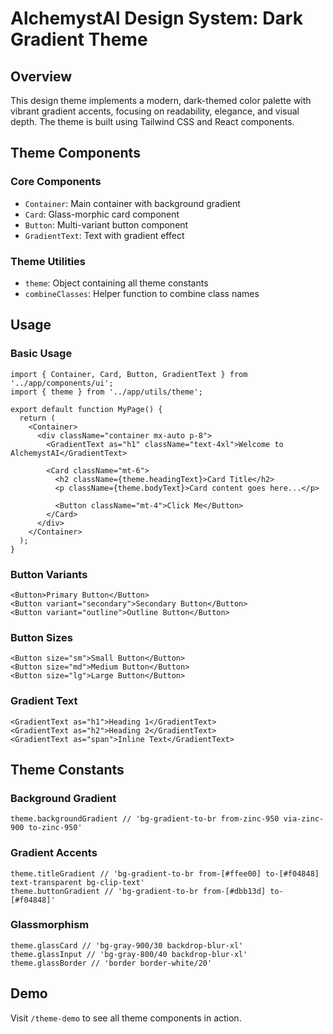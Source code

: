# AlchemystAI Design System: Dark Gradient Theme

## Overview

This design theme implements a modern, dark-themed color palette with vibrant gradient accents, focusing on readability, elegance, and visual depth. The theme is built using Tailwind CSS and React components.

## Theme Components

### Core Components

- `Container`: Main container with background gradient
- `Card`: Glass-morphic card component
- `Button`: Multi-variant button component
- `GradientText`: Text with gradient effect

### Theme Utilities

- `theme`: Object containing all theme constants
- `combineClasses`: Helper function to combine class names

## Usage

### Basic Usage

```tsx
import { Container, Card, Button, GradientText } from '../app/components/ui';
import { theme } from '../app/utils/theme';

export default function MyPage() {
  return (
    <Container>
      <div className="container mx-auto p-8">
        <GradientText as="h1" className="text-4xl">Welcome to AlchemystAI</GradientText>
        
        <Card className="mt-6">
          <h2 className={theme.headingText}>Card Title</h2>
          <p className={theme.bodyText}>Card content goes here...</p>
          
          <Button className="mt-4">Click Me</Button>
        </Card>
      </div>
    </Container>
  );
}
```

### Button Variants

```tsx
<Button>Primary Button</Button>
<Button variant="secondary">Secondary Button</Button>
<Button variant="outline">Outline Button</Button>
```

### Button Sizes

```tsx
<Button size="sm">Small Button</Button>
<Button size="md">Medium Button</Button>
<Button size="lg">Large Button</Button>
```

### Gradient Text

```tsx
<GradientText as="h1">Heading 1</GradientText>
<GradientText as="h2">Heading 2</GradientText>
<GradientText as="span">Inline Text</GradientText>
```

## Theme Constants

### Background Gradient

```tsx
theme.backgroundGradient // 'bg-gradient-to-br from-zinc-950 via-zinc-900 to-zinc-950'
```

### Gradient Accents

```tsx
theme.titleGradient // 'bg-gradient-to-br from-[#ffee00] to-[#f04848] text-transparent bg-clip-text'
theme.buttonGradient // 'bg-gradient-to-br from-[#dbb13d] to-[#f04848]'
```

### Glassmorphism

```tsx
theme.glassCard // 'bg-gray-900/30 backdrop-blur-xl'
theme.glassInput // 'bg-gray-800/40 backdrop-blur-xl'
theme.glassBorder // 'border border-white/20'
```

## Demo

Visit `/theme-demo` to see all theme components in action. 